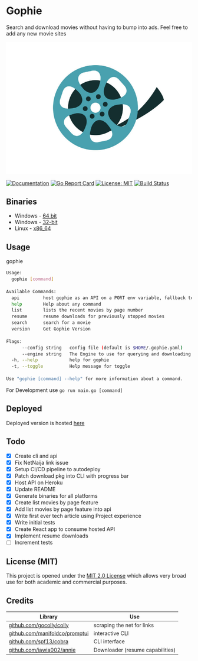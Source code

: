 # Gophie

Search and download movies without having to bump into ads. Feel free to add any new movie sites

![Demo](assets/reel.jpeg)

[![Documentation](https://img.shields.io/badge/godoc-reference-blue.svg?style=flat-square)](https://godoc.org/github.com/bisoncorps/gophie)
[![Go Report Card](https://goreportcard.com/badge/github.com/bisoncorps/gophie)](https://goreportcard.com/report/github.com/bisoncorps/gophie)
[![License: MIT](https://img.shields.io/badge/License-MIT-yellow.svg)](https://opensource.org/licenses/MIT)
[![Build Status](https://travis-ci.org/bisoncorps/gophie.svg?branch=master)](https://travis-ci.org/bisoncorps/gophie)

## Binaries

- Windows - [64 bit](bin/windows/64-bit/gophie)
- Windows - [32-bit](bin/windows/32-bit/gophie)
- Linux - [x86_64](bin/linux/x86-64/gophie)

## Usage

gophie

```bash
Usage:
  gophie [command]

Available Commands:
  api         host gophie as an API on a PORT env variable, fallback to set argument                                                                
  help        Help about any command
  list        lists the recent movies by page number
  resume      resume downloads for previously stopped movies
  search      search for a movie
  version     Get Gophie Version

Flags:
      --config string   config file (default is $HOME/.gophie.yaml)
      --engine string   The Engine to use for querying and downloading (default "NetNaija")                                                         
  -h, --help            help for gophie
  -t, --toggle          Help message for toggle

Use "gophie [command] --help" for more information about a command.
```

For Development use `go run main.go [command]`

## Deployed

Deployed version is hosted [here](https://gophie.herokuapp.com)

## Todo 

- [x] Create cli and api
- [x] Fix NetNaija link issue
- [x] Setup CI/CD pipeline to autodeploy
- [x] Patch download pkg into CLI with progress bar
- [x] Host API on Heroku
- [x] Update README
- [x] Generate binaries for all platforms
- [x] Create list movies by page feature
- [x] Add list movies by page feature into api
- [x] Write first ever tech article using Project experience
- [x] Write initial tests
- [x] Create React app to consume hosted API
- [x] Implement resume downloads
- [ ] Increment tests

## License (MIT)

This project is opened under the [MIT 2.0 License](https://github.com/bisoncorps/gophie/blob/master/LICENSE) which allows very broad use for both academic and commercial purposes.


## Credits
Library | Use
------- | -----
[github.com/gocolly/colly](https://github.com/gocolly/colly) | scraping the net for links
[github.com/manifoldco/promptui](https://github.com/manifoldco/promptui/) | interactive CLI
[github.com/spf13/cobra](https://github.com/spf13/cobra) | CLI interface
[github.com/iawia002/annie](https://github.com/iawia002/annie) | Downloader (resume capabilities)
